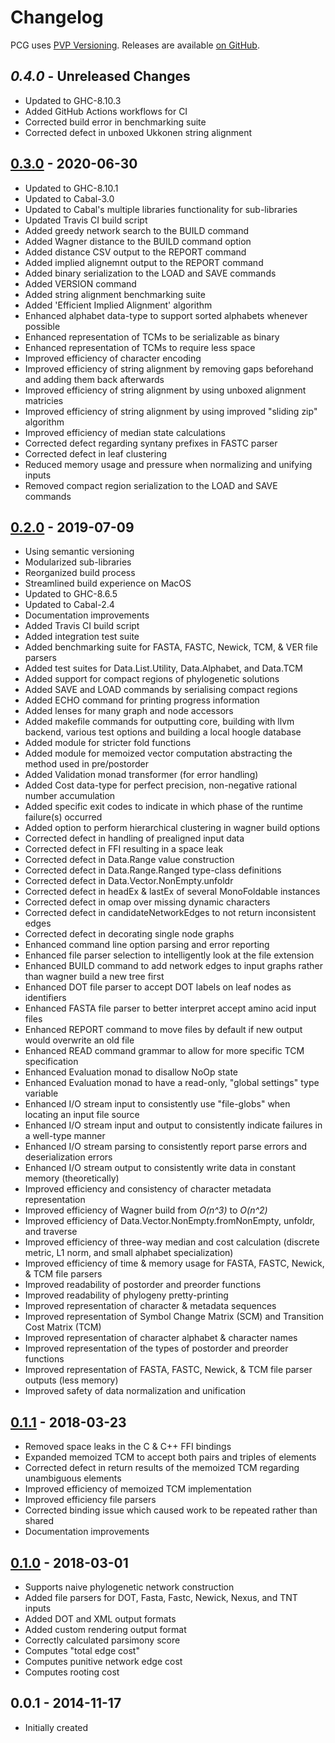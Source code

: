 ﻿Changelog
==========

PCG uses [PVP Versioning][1].
Releases are available [on GitHub][2].


## _0.4.0_ - Unreleased Changes

* Updated to GHC-8.10.3
* Added GitHub Actions workflows for CI
* Corrected build error in benchmarking suite
* Corrected defect in unboxed Ukkonen string alignment


## [0.3.0][6] - 2020-06-30

* Updated to GHC-8.10.1
* Updated to Cabal-3.0
* Updated to Cabal's multiple libraries functionality for sub-libraries
* Updated Travis CI build script
* Added greedy network search to the BUILD command
* Added Wagner distance to the BUILD command option
* Added distance CSV output to the REPORT command
* Added implied alignemnt output to the REPORT command
* Added binary serialization to the LOAD and SAVE commands
* Added VERSION command
* Added string alignment benchmarking suite
* Added 'Efficient Implied Alignment' algorithm
* Enhanced alphabet data-type to support sorted alphabets whenever possible
* Enhanced representation of TCMs to be serializable as binary
* Enhanced representation of TCMs to require less space
* Improved efficiency of character encoding
* Improved efficiency of string alignment by removing gaps beforehand and adding them back afterwards
* Improved efficiency of string alignment by using unboxed alignment matricies
* Improved efficiency of string alignment by using improved "sliding zip" algorithm
* Improved efficiency of median state calculations
* Corrected defect regarding syntany prefixes in FASTC parser
* Corrected defect in leaf clustering
* Reduced memory usage and pressure when normalizing and unifying inputs
* Removed compact region serialization to the LOAD and SAVE commands


## [0.2.0][5] - 2019-07-09

* Using semantic versioning
* Modularized sub-libraries
* Reorganized build process
* Streamlined build experience on MacOS
* Updated to GHC-8.6.5
* Updated to Cabal-2.4
* Documentation improvements
* Added Travis CI build script
* Added integration test suite
* Added benchmarking suite for FASTA, FASTC, Newick, TCM, & VER file parsers
* Added test suites for Data.List.Utility, Data.Alphabet, and Data.TCM
* Added support for compact regions of phylogenetic solutions
* Added SAVE and LOAD commands by serialising compact regions
* Added ECHO command for printing progress information
* Added lenses for many graph and node accessors
* Added makefile commands for outputting core, building with llvm backend, various test options and building a local hoogle database
* Added module for stricter fold functions
* Added module for memoized vector computation abstracting the method used in pre/postorder
* Added Validation monad transformer (for error handling)
* Added Cost data-type for perfect precision, non-negative rational number accumulation
* Added specific exit codes to indicate in which phase of the runtime failure(s) occurred
* Added option to perform hierarchical clustering in wagner build options
* Corrected defect in handling of prealigned input data
* Corrected defect in FFI resulting in a space leak
* Corrected defect in Data.Range value construction
* Corrected defect in Data.Range.Ranged type-class definitions
* Corrected defect in Data.Vector.NonEmpty.unfoldr
* Corrected defect in headEx & lastEx of several MonoFoldable instances
* Corrected defect in omap over missing dynamic characters
* Corrected defect in candidateNetworkEdges to not return inconsistent edges
* Corrected defect in decorating single node graphs
* Enhanced command line option parsing and error reporting
* Enhanced file parser selection to intelligently look at the file extension
* Enhanced BUILD command to add network edges to input graphs rather than wagner build a new tree first
* Enhanced DOT file parser to accept DOT labels on leaf nodes as identifiers
* Enhanced FASTA file parser to better interpret accept amino acid input files
* Enhanced REPORT command to move files by default if new output would overwrite an old file
* Enhanced READ command grammar to allow for more specific TCM specification
* Enhanced Evaluation monad to disallow NoOp state
* Enhanced Evaluation monad to have a read-only, "global settings" type variable
* Enhanced I/O stream input to consistently use "file-globs" when locating an input file source
* Enhanced I/O stream input and output to consistently indicate failures in a well-type manner
* Enhanced I/O stream parsing to consistently report parse errors and deserialization errors
* Enhanced I/O stream output to consistently write data in constant memory (theoretically)
* Improved efficiency and consistency of character metadata representation
* Improved efficiency of Wagner build from _O(n^3)_ to _O(n^2)_
* Improved efficiency of Data.Vector.NonEmpty.fromNonEmpty, unfoldr, and traverse
* Improved efficiency of three-way median and cost calculation (discrete metric, L1 norm, and small alphabet specialization)
* Improved efficiency of time & memory usage for FASTA, FASTC, Newick, & TCM file parsers
* Improved readability of postorder and preorder functions
* Improved readability of phylogeny pretty-printing
* Improved representation of character & metadata sequences
* Improved representation of Symbol Change Matrix (SCM) and Transition Cost Matrix (TCM)
* Improved representation of character alphabet & character names
* Improved representation of the types of postorder and preorder functions
* Improved representation of FASTA, FASTC, Newick, & TCM file parser outputs (less memory)
* Improved safety of data normalization and unification


## [0.1.1][4] - 2018-03-23

* Removed space leaks in the C & C++ FFI bindings
* Expanded memoized TCM to accept both pairs and triples of elements
* Corrected defect in return results of the memoized TCM regarding unambiguous elements
* Improved efficiency of memoized TCM implementation
* Improved efficiency file parsers
* Corrected binding issue which caused work to be repeated rather than shared
* Documentation improvements


## [0.1.0][3] - 2018-03-01

* Supports naive phylogenetic network construction
* Added file parsers for DOT, Fasta, Fastc, Newick, Nexus, and TNT inputs
* Added DOT and XML output formats
* Added custom rendering output format
* Correctly calculated parsimony score
* Computes "total edge cost"
* Computes punitive network edge cost
* Computes rooting cost


## 0.0.1 - 2014-11-17

* Initially created


[1]: https://pvp.haskell.org
[2]: https://github.com/amnh/PCG/releases
[3]: https://github.com/amnh/PCG/releases/tag/0.1.0
[4]: https://github.com/amnh/PCG/releases/tag/0.1.1
[5]: https://github.com/amnh/PCG/releases/tag/0.2.0
[6]: https://github.com/amnh/PCG/releases/tag/0.3.0

